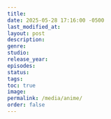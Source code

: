 ```yaml
---
title: 
date: 2025-05-28 17:16:00 -0500
last_modified_at:
layout: post
description: 
genre:
studio: 
release_year:
episodes: 
status: 
tags: 
toc: true
image: 
permalink: /media/anime/
order: false
---
```


